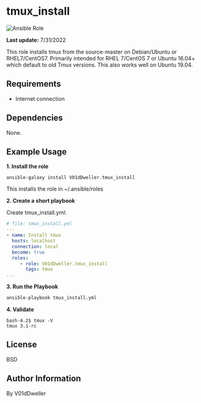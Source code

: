 # tmux_install

![Ansible Role](https://img.shields.io/ansible/role/d/v01ddweller/tmux_install)

**Last update:** 7/31/2022

This role installs tmux from the source-master on Debian/Ubuntu or
RHEL7/CentOS7. Primarily intended for RHEL 7/CentOS 7 or Ubuntu 16.04+
which default to old Tmux versions. This also works well on Ubuntu 19.04.

## Requirements

* Internet connection

## Dependencies

None.

## Example Usage

**1. Install the role**

```
ansible-galaxy install V01dDweller.tmux_install
```

This installs the role in ~/.ansible/roles

**2. Create a short playbook**

Create tmux_install.yml:

```yaml
# file: tmux_install.yml
---
- name: Install tmux
  hosts: localhost
  connection: local
  become: true
  roles:
     - role: V01dDweller.tmux_install
       tags: tmux
...
```

**3. Run the Playbook**

```cmd
ansible-playbook tmux_install.yml
```

**4. Validate**

```
bash-4.2$ tmux -V
tmux 3.1-rc
```

## License

BSD

## Author Information

By V01dDweller
